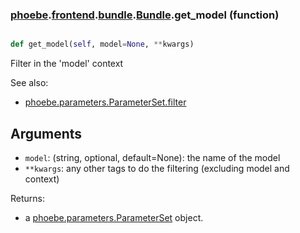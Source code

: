 ### [phoebe](phoebe.md).[frontend](phoebe.frontend.md).[bundle](phoebe.frontend.bundle.md).[Bundle](phoebe.frontend.bundle.Bundle.md).get_model (function)


```py

def get_model(self, model=None, **kwargs)

```



Filter in the 'model' context

See also:
* [phoebe.parameters.ParameterSet.filter](phoebe.parameters.ParameterSet.filter.md)

Arguments
----------
* `model`: (string, optional, default=None): the name of the model
* `**kwargs`: any other tags to do the filtering (excluding model and context)

Returns:
* a [phoebe.parameters.ParameterSet](phoebe.parameters.ParameterSet.md) object.

